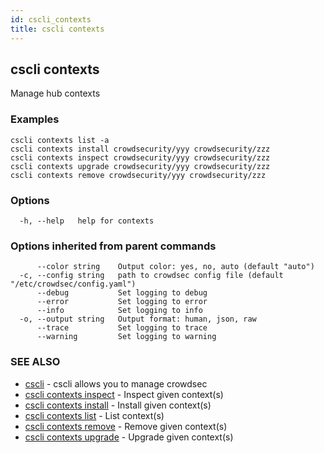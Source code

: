 ```yaml
---
id: cscli_contexts
title: cscli contexts
---
```

## cscli contexts

Manage hub contexts

### Examples

```
cscli contexts list -a
cscli contexts install crowdsecurity/yyy crowdsecurity/zzz
cscli contexts inspect crowdsecurity/yyy crowdsecurity/zzz
cscli contexts upgrade crowdsecurity/yyy crowdsecurity/zzz
cscli contexts remove crowdsecurity/yyy crowdsecurity/zzz

```

### Options

```
  -h, --help   help for contexts
```

### Options inherited from parent commands

```
      --color string    Output color: yes, no, auto (default "auto")
  -c, --config string   path to crowdsec config file (default "/etc/crowdsec/config.yaml")
      --debug           Set logging to debug
      --error           Set logging to error
      --info            Set logging to info
  -o, --output string   Output format: human, json, raw
      --trace           Set logging to trace
      --warning         Set logging to warning
```

### SEE ALSO

* [cscli](/cscli/cscli.md)	 - cscli allows you to manage crowdsec
* [cscli contexts inspect](/cscli/cscli_contexts_inspect.md)	 - Inspect given context(s)
* [cscli contexts install](/cscli/cscli_contexts_install.md)	 - Install given context(s)
* [cscli contexts list](/cscli/cscli_contexts_list.md)	 - List context(s)
* [cscli contexts remove](/cscli/cscli_contexts_remove.md)	 - Remove given context(s)
* [cscli contexts upgrade](/cscli/cscli_contexts_upgrade.md)	 - Upgrade given context(s)

